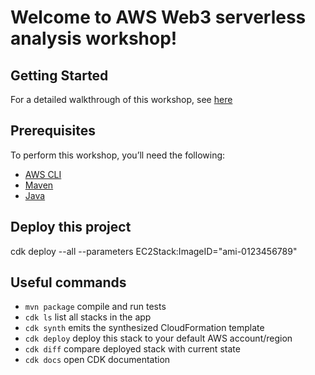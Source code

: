 # Welcome to AWS Web3 serverless analysis workshop!

## Getting Started
For a detailed walkthrough of this workshop, see [here](https://github.com/tsaol/Web3-serverless-analytics-on-aws)

## Prerequisites
To perform this workshop, you’ll need the following:
   * [AWS CLI](https://docs.aws.amazon.com/cli/latest/userguide/cli-chap-getting-started.html)
   * [Maven](https://docs.aws.amazon.com/neptune/latest/userguide/iam-auth-connect-prerq.html)
   * [Java](https://aws.amazon.com/corretto/?filtered-posts.sort-by=item.additionalFields.createdDate&filtered-posts.sort-order=desc)

## Deploy this project
cdk deploy --all --parameters EC2Stack:ImageID="ami-0123456789"

## Useful commands

 * `mvn package`     compile and run tests
 * `cdk ls`          list all stacks in the app
 * `cdk synth`       emits the synthesized CloudFormation template
 * `cdk deploy`      deploy this stack to your default AWS account/region
 * `cdk diff`        compare deployed stack with current state
 * `cdk docs`        open CDK documentation





